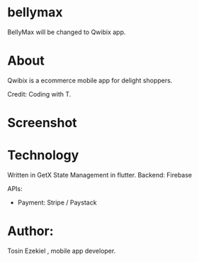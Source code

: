 # bellymax
BellyMax will be changed to Qwibix app. 


# About 

Qwibix is a ecommerce mobile app for delight shoppers. 

Credit: Coding with T. 


# Screenshot 


# Technology 
Written in GetX State Management in flutter.
Backend: Firebase 

APIs: 
* Payment: Stripe / Paystack 

# Author: 
Tosin Ezekiel , mobile app developer. 
